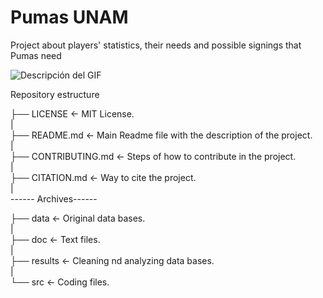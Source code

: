 # Pumas UNAM
Project about players' statistics, their needs and possible signings that Pumas need

![Descripción del GIF ](https://i.giphy.com/media/v1.Y2lkPTc5MGI3NjExbnprZ3o1eTliOWI2dnA1aGVrbXc5MmxoOWdya3BpaDloaDlzbWd6biZlcD12MV9pbnRlcm5hbF9naWZfYnlfaWQmY3Q9Zw/NqENyV0Yp8ACsvkoN8/giphy.gif)


Repository estructure

├── LICENSE           <- MIT License.  
|  
├── README.md         <- Main Readme file with the description of the project.  
|  
├── CONTRIBUTING.md   <- Steps of how to contribute in the project.  
|  
├── CITATION.md       <- Way to cite the project.  
|  
------ Archives------

├── data              <- Original data bases.  
|  
├── doc               <- Text files.  
|  
├── results           <- Cleaning nd analyzing data bases.  
|  
└── src               <- Coding files.  
